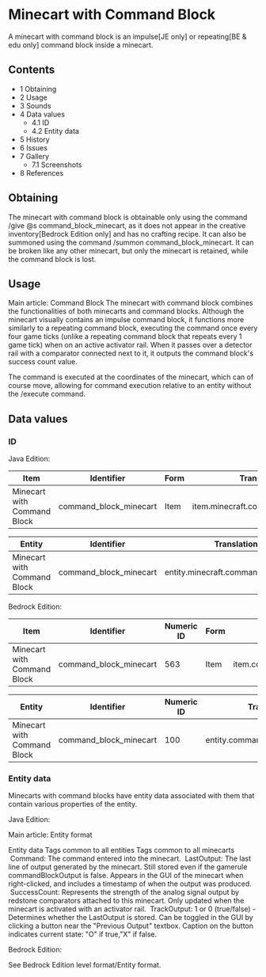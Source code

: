 # Minecart with Command Block
A minecart with command block is an impulse‌[JE  only] or repeating‌[BE & edu  only] command block inside a minecart.

## Contents
- 1 Obtaining
- 2 Usage
- 3 Sounds
- 4 Data values
	- 4.1 ID
	- 4.2 Entity data
- 5 History
- 6 Issues
- 7 Gallery
	- 7.1 Screenshots
- 8 References

## Obtaining
The minecart with command block is obtainable only using the command /give @s command_block_minecart, as it does not appear in the creative inventory‌[Bedrock Edition  only] and has no crafting recipe. It can also be summoned using the command /summon command_block_minecart. It can be broken like any other minecart, but only the minecart is retained, while the command block is lost.

## Usage
Main article: Command Block
The minecart with command block combines the functionalities of both minecarts and command blocks. Although the minecart visually contains an impulse command block, it functions more similarly to a repeating command block,  executing the command once every four game ticks (unlike a repeating command block that repeats every 1 game tick) when on an active activator rail. When it passes over a detector rail with a comparator connected next to it, it outputs the command block's success count value.

The command is executed at the coordinates of the minecart, which can of course move, allowing for command execution relative to an entity without the /execute command.

## Data values
### ID
Java Edition:

| Item                        | Identifier             | Form | Translation key                       |
|-----------------------------|------------------------|------|---------------------------------------|
| Minecart with Command Block | command_block_minecart | Item | item.minecraft.command_block_minecart |

| Entity                      | Identifier             | Translation key                         |
|-----------------------------|------------------------|-----------------------------------------|
| Minecart with Command Block | command_block_minecart | entity.minecraft.command_block_minecart |

Bedrock Edition:

| Item                        | Identifier             | Numeric ID | Form | Translation key                  |
|-----------------------------|------------------------|------------|------|----------------------------------|
| Minecart with Command Block | command_block_minecart | 563        | Item | item.command_block_minecart.name |

| Entity                      | Identifier             | Numeric ID | Translation key                    |
|-----------------------------|------------------------|------------|------------------------------------|
| Minecart with Command Block | command_block_minecart | 100        | entity.command_block_minecart.name |

### Entity data
Minecarts with command blocks have entity data associated with them that contain various properties of the entity. 

Java Edition:

Main article: Entity format

 Entity data
Tags common to all entities
Tags common to all minecarts
 Command: The command entered into the minecart.
 LastOutput: The last line of output generated by the minecart. Still stored even if the gamerule commandBlockOutput is false. Appears in the GUI of the minecart when right-clicked, and includes a timestamp of when the output was produced.
 SuccessCount: Represents the strength of the analog signal output by redstone comparators attached to this minecart. Only updated when the minecart is activated with an activator rail.
 TrackOutput: 1 or 0 (true/false) - Determines whether the LastOutput is stored. Can be toggled in the GUI by clicking a button near the "Previous Output" textbox. Caption on the button indicates current state: "O" if true,"X" if false.

Bedrock Edition:

See Bedrock Edition level format/Entity format.
